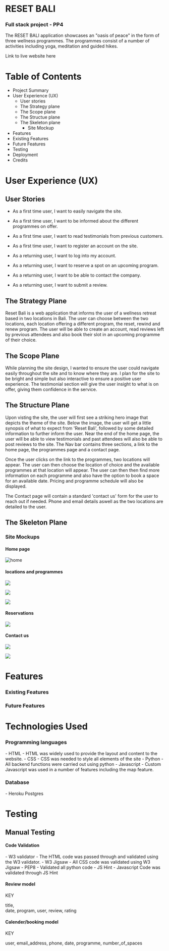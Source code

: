 <h1> RESET BALI </h1>
<h3> Full stack project - PP4 </h3>

The RESET BALI application showcases an "oasis of peace" in the form of three wellness programmes. The programmes consist of a number of activities including yoga, meditation and guided hikes. 

Link to live website here

<h1> Table of Contents </h1>


- Project Summary
- User Experience (UX)
  - User stories
  - The Strategy plane
  - The Scope plane
  - The Structue plane
  - The Skeleton plane
    - Site Mockup
 - Features
 - Existing Features
 - Future Features
 - Testing
 - Deployment
 - Credits


<h1> User Experience (UX) </h1>

<h2> User Stories </h2>

 - As a first time user, I want to easily navigate the site.
 - As a first time user, I want to be informed about the different programmes on offer.
 - As a first time user, I want to read testimonials from previous customers.
 - As a first time user, I want to register an account on the site.

- As a returning user, I want to log into my account.
- As a returning user, I want to reserve a spot on an upcoming program.
- As a returning user, I want to be able to contact the company.
- As a returning user, I want to submit a review.
 

<h2> The Strategy Plane </h2>

Reset Bali is a web application that informs the user of a wellness retreat based in two locations in Bali. The user can choose between the two locations, each location offering a different program, the reset, rewind and renew program. The user will be able to create an account, read reviews left by previous attendees and also book their slot in an upcoming programme of their choice. 


<h2> The Scope Plane </h2>

While planning the site design, I wanted to ensure the user could navigate easily throughout the site and to know where they are. I plan for the site to be bright and simple but also interactive to ensure a positive user experience. The testimonial section will give the user insight to what is on offer, giving them confidence in the service.

<h2> The Structure Plane </h2>

Upon visting the site, the user will first see a striking hero image that depicts the theme of the site. Below the image, the user will get a little synopsis of what to expect from 'Reset Bali', followed by some detailed information to further inform the user. Near the end of the home page, the user will be able to view testimonials and past attendees will also be able to post reviews to the site. The Nav bar contains three sections, a link to the home page, the programmes page and a contact page. 

Once the user clicks on the link to the programmes, two locations will appear. The user can then choose the location of choice and the available programmes at that location will appear. The user can then then find more information on each programme and also have the option to book a space for an available date. Pricing and programme schedule will also be displayed.

The Contact page will contain a standard 'contact us' form for the user to reach out if needed. Phone and email details aswell as the two locations are detailed to the user.

<h2> The Skeleton Plane </h2>
 <h3> Site Mockups </h3>
<h4> Home page </h4>

![home](readme/images/home-page.png)

<h4> locations and programmes </h4>

![](readme/images/program-locations.png)

![](readme/images/ubud.png)

![](readme/images/seminyak.png)

<h4> Reservations </h4>

![](readme/images/reservations.png)

<h4> Contact us </h4>

![](readme/images/contact-page.png)

![](readme/images/modal.png)


<h1> Features </h1>

<h3> Existing Features </h3>

<h3> Future Features </h3>

<h1> Technologies Used </h1>
<h3> Programming languages </h3>
  - HTML - HTML was widely used to provide the layout and content to the website.
  - CSS - CSS was needed to style all elements of the site
  - Python - All backend functions were carried out using python
  - Javascript - Custom Javascript was used in a number of features including the map feature.

 <h3> Database </h3>
 - Heroku Postgres 

<h1> Testing </h1>

<h2> Manual Testing </h2>
 
<h4> Code Validation </h4>
- W3 validator - The HTML code was passed through and validated using the W3 validator.
- W3 Jigsaw - All CSS code was validated using W3 Jigsaw
- PEP8 - Validated all python code
- JS Hint - Javascript Code was validated through JS Hint




<h4> Review model </h4>

KEY

title,    
date, 
program, 
user, 
review, 
rating


<h4> Calender/booking model </h4>

KEY

user, 
email_address, 
phone, 
date, 
programme, 
number_of_spaces
